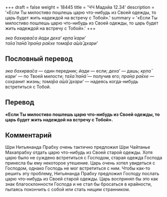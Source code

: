 +++
draft = false
weight = 18445
title = 'ЧЧ Мадхйа 12.34'
description = '«Если Ты милостиво пошлешь царю что-нибудь из Своей одежды, то царь будет жить надеждой на встречу с Тобой».'
summary = '«Если Ты милостиво пошлешь царю что-нибудь из Своей одежды, то царь будет жить надеждой на встречу с Тобой».'
+++

_эка бахирва̄са йади деха’ кр̣па̄ кари’  
та̄ха̄ па̄н̃а̄ пра̄н̣а ра̄кхе тома̄ра а̄ш́а̄ дхари’_

## Пословный перевод

_эка_ _бахирва̄са_ — один передник; _йади_ — если; _деха’_ — дашь; _кр̣па̄_ _кари’_ — по Твоей милости; _та̄ха̄_ _па̄н̃а̄_ — получив его; _пра̄н̣а_ _ра̄кхе_ — сохранит жизнь; _тома̄ра_ _а̄ш́а̄_ _дхари’_ — надеясь когда-нибудь встретиться с Тобой.

## Перевод

**«Если Ты милостиво пошлешь царю что-нибудь из Своей одежды, то царь будет жить надеждой на встречу с Тобой».**

## Комментарий

Шри Нитьянанда Прабху очень тактично предложил Шри Чайтанье Махапрабху отдать царю что-нибудь из Своей старой одежды. Хотя царю было не суждено встретиться с Господом, старая одежда Господа принесла бы ему некоторое утешение. Царь очень хотел увидеться с Господом, однако Господь не мог встретиться с ним. Чтобы как-то решить эту проблему, Нитьянанда Прабху предложил Господу послать царю что-нибудь из Своей старой одежды. Царь воспринял бы это как знак благосклонности Господа и не стал бы бросаться в крайности, пытаясь покончить с собой или стать нищим странником.
